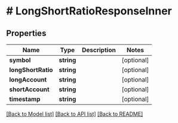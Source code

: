 # # LongShortRatioResponseInner

## Properties

Name | Type | Description | Notes
------------ | ------------- | ------------- | -------------
**symbol** | **string** |  | [optional]
**longShortRatio** | **string** |  | [optional]
**longAccount** | **string** |  | [optional]
**shortAccount** | **string** |  | [optional]
**timestamp** | **string** |  | [optional]

[[Back to Model list]](../../README.md#models) [[Back to API list]](../../README.md#endpoints) [[Back to README]](../../README.md)
